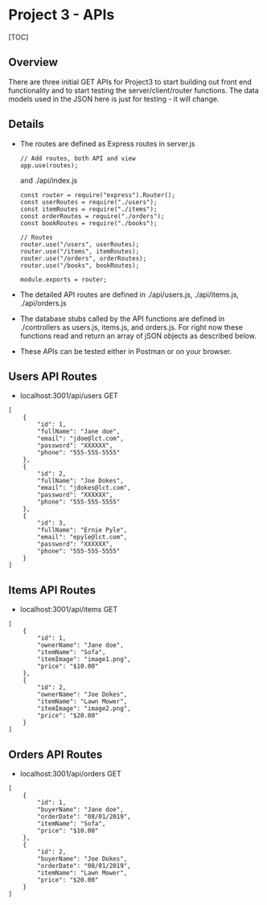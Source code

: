 # Project 3 - APIs



[TOC]

## Overview

There are three initial GET APIs for Project3 to start building out front end functionality and to start testing the server/client/router functions. The data models used in the JSON here is just for testing - it will change.

## Details

- The routes are defined as Express routes in server.js 
  ```
  // Add routes, both API and view
  app.use(routes);
  ```
  and ./api/index.js

  ```
  const router = require("express").Router();
  const userRoutes = require("./users");
  const itemRoutes = require("./items");
  const orderRoutes = require("./orders");
  const bookRoutes = require("./books");
  
  // Routes
  router.use("/users", userRoutes);
  router.use("/items", itemRoutes);
  router.use("/orders", orderRoutes);
  router.use("/books", bookRoutes);
  
  module.exports = router;  
  ```
  
- The detailed API routes are defined in ./api/users.js, ./api/items.js, ./api/orders.js

- The database stubs called by the API functions are defined in ./controllers as users.js, items.js, and orders.js. For right now these functions read and return an array of jSON objects as described below.

- These APIs can be tested either in Postman or on your browser.
## Users API Routes

- localhost:3001/api/users GET

```
[
    {
        "id": 1,
        "fullName": "Jane doe",
        "email": "jdoe@lct.com",
        "password": "XXXXXX",
        "phone": "555-555-5555"
    },
    {
        "id": 2,
        "fullName": "Joe Dokes",
        "email": "jdokes@lct.com",
        "password": "XXXXXX",
        "phone": "555-555-5555"
    },
    {
        "id": 3,
        "fullName": "Ernie Pyle",
        "email": "epyle@lct.com",
        "password": "XXXXXX",
        "phone": "555-555-5555"
    }
]
```

## Items API Routes

- localhost:3001/api/items GET

```
[
    {
        "id": 1,
        "ownerName": "Jane doe",
        "itemName": "Sofa",
        "itemImage": "image1.png",
        "price": "$10.00"
    },
    {
        "id": 2,
        "ownerName": "Joe Dokes",
        "itemName": "Lawn Mower",
        "itemImage": "image2.png",
        "price": "$20.00"
    }
]
```

## Orders API Routes

- localhost:3001/api/orders GET

```
[
    {
        "id": 1,
        "buyerName": "Jane doe",
        "orderDate": "08/01/2019",
        "itemName": "Sofa",
        "price": "$10.00"
    },
    {
        "id": 2,
        "buyerName": "Joe Dokes",
        "orderDate": "08/01/2019",
        "itemName": "Lawn Mower",
        "price": "$20.00"
    }
]
```


